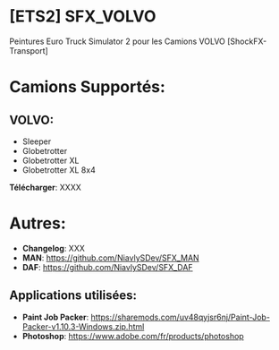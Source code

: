 # [ETS2] SFX_VOLVO
Peintures Euro Truck Simulator 2 pour les Camions VOLVO [ShockFX-Transport]

# Camions Supportés:
## VOLVO:
- Sleeper
- Globetrotter
- Globetrotter XL
- Globetrotter XL 8x4

**Télécharger**: XXXX

# Autres:
- **Changelog**: XXX
- **MAN**: https://github.com/NiavlySDev/SFX_MAN
- **DAF**: https://github.com/NiavlySDev/SFX_DAF

## Applications utilisées:
- **Paint Job Packer**: https://sharemods.com/uv48qyjsr6nj/Paint-Job-Packer-v1.10.3-Windows.zip.html
- **Photoshop**: https://www.adobe.com/fr/products/photoshop
